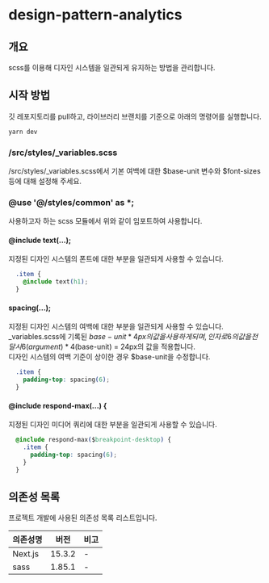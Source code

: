 # design-pattern-analytics

## 개요

scss를 이용해 디자인 시스템을 일관되게 유지하는 방법을 관리합니다.


## 시작 방법

깃 레포지토리를 pull하고, 라이브러리 브랜치를 기준으로 아래의 명령어를 실행합니다.

```bash
yarn dev
```

### /src/styles/_variables.scss

/src/styles/_variables.scss에서 기본 여백에 대한 $base-unit 변수와 $font-sizes 등에 대해 설정해 주세요.

### @use '@/styles/common' as *;

사용하고자 하는 scss 모듈에서 위와 같이 임포트하여 사용합니다.

#### @include text(...);

지정된 디자인 시스템의 폰트에 대한 부분을 일관되게 사용할 수 있습니다.

```css
  .item {
    @include text(h1);
  }
```

#### spacing(...);

지정된 디자인 시스템의 여백에 대한 부분을 일관되게 사용할 수 있습니다. <br />
_variables.scss에 기록된 $base-unit * 4px의 값을 사용하게 되며,
인자로 6의 값을 전달 시 6(argument) * 4($base-unit) = 24px의 값을 적용합니다.<br />
디자인 시스템의 여백 기준이 상이한 경우 $base-unit을 수정합니다.

```css
  .item {
    padding-top: spacing(6);
  }
```

#### @include respond-max(...) {

지정된 디자인 미디어 쿼리에 대한 부분을 일관되게 사용할 수 있습니다.

```css
  @include respond-max($breakpoint-desktop) {
    .item {
      padding-top: spacing(6);
    }
  }
```

## 의존성 목록

프로젝트 개발에 사용된 의존성 목록 리스트입니다.

| 의존성명 | 버전 | 비고 |
| --- | --- | --- |
| Next.js | 15.3.2 | - |
| sass | 1.85.1 | - |
